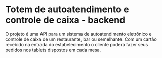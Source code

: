 # Totem de autoatendimento e controle de caixa - backend
O projeto é uma API para um sistema de autoatendimento eletrônico e controle de caixa de um restaurante, bar ou semelhante. Com um cartão recebido na entrada do estabelecimento o cliente poderá fazer seus pedidos nos tablets dispostos em cada mesa.
